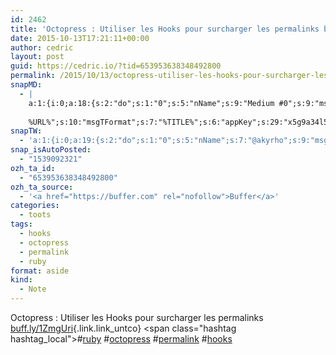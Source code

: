 ```yaml
---
id: 2462
title: 'Octopress : Utiliser les Hooks pour surcharger les permalinks buff.ly/1ZmgUri #ruby #octopress #permalink #hooks'
date: 2015-10-13T17:21:11+00:00
author: cedric
layout: post
guid: https://cedric.io/?tid=653953638348492800
permalink: /2015/10/13/octopress-utiliser-les-hooks-pour-surcharger-les-permalinks-buff-ly-1zmguri-ruby-octopress-permalink-hooks/
snapMD:
  - |
    a:1:{i:0;a:18:{s:2:"do";s:1:"0";s:5:"nName";s:9:"Medium #0";s:9:"msgFormat";s:19:"%FULLTEXT%
    
    %URL%";s:10:"msgTFormat";s:7:"%TITLE%";s:6:"appKey";s:29:"x5g9a34l5z294i5y2q284e4g54454";s:6:"appSec";s:85:"d3h0a44e4s2b4i5u2r234m5f5b4v2l5q2a444h574347464a454x2w20374447494c484b4w2c464f5u2d4z2";s:8:"inclTags";s:1:"1";s:7:"fltrsOn";i:0;s:5:"fltrs";a:0:{}s:7:"proxyOn";i:0;s:7:"useSURL";i:0;s:1:"v";i:350;s:4:"publ";s:1:"0";s:11:"accessToken";s:65:"2353413aa5437433e5648ccf74a16119308317c52d1a24d8ed99f26add037528a";s:12:"appAppUserID";s:65:"104b21fd8da79171a6e7bf800d03b4b761204f242935e05d2d86850a6b1635f77";s:14:"appAppUserName";s:26:"Cédric Bousmanne (akyrho)";s:13:"appAppUserURL";s:26:"https://medium.com/@akyrho";s:7:"pubList";a:0:{}}}
snapTW:
  - 'a:1:{i:0;a:19:{s:2:"do";s:1:"0";s:5:"nName";s:7:"@akyrho";s:9:"msgFormat";s:26:"%TITLE%. %EXCERPT% - %URL%";s:6:"appKey";s:55:"x5g9a8325v2y475r3c4m48584n53446p423r3r5u3e356j5j3k4r2p3";s:6:"appSec";s:105:"d3h0a94o46415u594v3q5l5n5l4r4x474x4j484o473u4i5w2m4k494z2k344n306n5r3l5v2s554p4n3p3k45495c3z4v4d3m3u5w525";s:7:"fltrsOn";i:0;s:5:"fltrs";a:0:{}s:7:"proxyOn";i:0;s:7:"useSURL";i:0;s:1:"v";i:350;s:5:"twURL";s:25:"http://twitter.com/akyrho";s:11:"accessToken";s:50:"6678782-Eyg60SCeh7762DEIsYtTPD5GVeOuSN8ATMdF2Lpppe";s:14:"accessTokenSec";s:45:"PgGDCbcYLJnR5esZjY9ID72A33mUNCYnQwaQTBsojSJNa";s:5:"tw140";i:0;s:10:"riComments";s:1:"1";s:11:"riCommentsM";s:1:"1";s:12:"riCommentsAA";s:1:"1";s:8:"attchImg";s:1:"1";s:9:"wpImgSize";s:4:"full";}}'
snap_isAutoPosted:
  - "1539092321"
ozh_ta_id:
  - "653953638348492800"
ozh_ta_source:
  - '<a href="https://buffer.com" rel="nofollow">Buffer</a>'
categories:
  - toots
tags:
  - hooks
  - octopress
  - permalink
  - ruby
format: aside
kind:
  - Note
---
```

Octopress : Utiliser les Hooks pour surcharger les permalinks [buff.ly/1ZmgUri](http://buff.ly/1ZmgUri "http://buff.ly/1ZmgUri"){.link.link_untco} <span class="hashtag hashtag_local">#<a href="https://cedric.io/tag/ruby/">ruby</a> <span class="hashtag hashtag_local">#<a href="https://cedric.io/tag/octopress/">octopress</a> <span class="hashtag hashtag_local">#<a href="https://cedric.io/tag/permalink/">permalink</a> <span class="hashtag hashtag_local">#<a href="https://cedric.io/tag/hooks/">hooks</a></p>